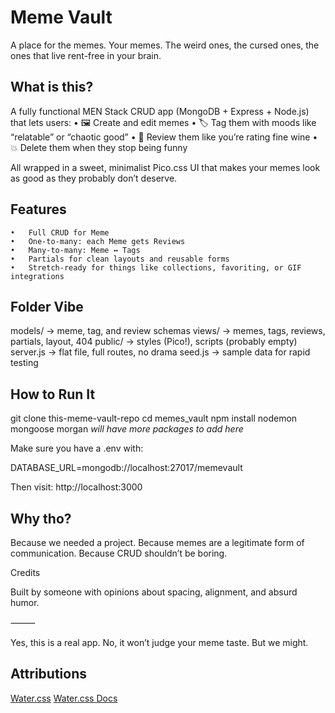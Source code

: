 # Meme Vault

A place for the memes. Your memes. The weird ones, the cursed ones, the ones that live rent-free in your brain.

## What is this?

A fully functional MEN Stack CRUD app (MongoDB + Express + Node.js) that lets users:
	•	🖼️ Create and edit memes
	•	🏷️ Tag them with moods like “relatable” or “chaotic good”
	•	🌟 Review them like you’re rating fine wine
	•	💥 Delete them when they stop being funny

All wrapped in a sweet, minimalist Pico.css UI that makes your memes look as good as they probably don’t deserve.

## Features
	•	Full CRUD for Meme
	•	One-to-many: each Meme gets Reviews
	•	Many-to-many: Meme ↔ Tags
	•	Partials for clean layouts and reusable forms
	•	Stretch-ready for things like collections, favoriting, or GIF integrations

## Folder Vibe

models/       → meme, tag, and review schemas
views/        → memes, tags, reviews, partials, layout, 404
public/       → styles (Pico!), scripts (probably empty)
server.js     → flat file, full routes, no drama
seed.js       → sample data for rapid testing

## How to Run It

git clone this-meme-vault-repo
cd memes_vault
npm install
nodemon
mongoose
morgan
_will have more packages to add here_

Make sure you have a .env with:

DATABASE_URL=mongodb://localhost:27017/memevault

Then visit: http://localhost:3000

## Why tho?

Because we needed a project.
Because memes are a legitimate form of communication.
Because CRUD shouldn’t be boring.

Credits

Built by someone with opinions about spacing, alignment, and absurd humor.

⸻

Yes, this is a real app. No, it won’t judge your meme taste. But we might.

## Attributions

[Water.css](https://github.com/kognise/water.css) [Water.css Docs](https://watercss.kognise.dev/#installation)

